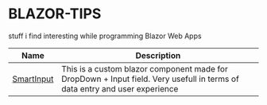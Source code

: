 # BLAZOR-TIPS
stuff i find interesting while programming Blazor Web Apps

| Name        | Description |
| ----------- | ----------- |
| [SmartInput](https://github.com/panospetridisoglou/BLAZOR-TIPS/tree/main/SmartInput)     | This is a custom blazor component made for DropDown + Input field. Very usefull in terms of data entry and user experience      |

